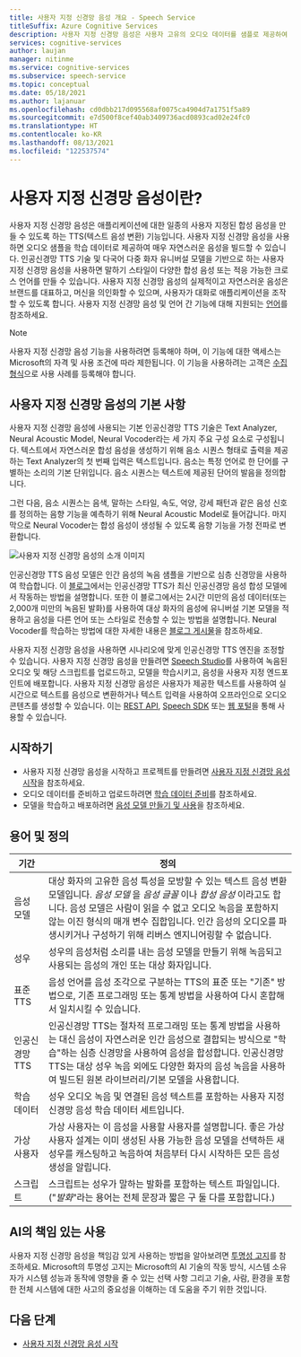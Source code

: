 ```yaml
---
title: 사용자 지정 신경망 음성 개요 - Speech Service
titleSuffix: Azure Cognitive Services
description: 사용자 지정 신경망 음성은 사용자 고유의 오디오 데이터를 샘플로 제공하여 애플리케이션에 대한 일종의 사용자 지정된 합성 음성을 만들 수 있도록 하는 텍스트 음성 변환 기능입니다.
services: cognitive-services
author: laujan
manager: nitinme
ms.service: cognitive-services
ms.subservice: speech-service
ms.topic: conceptual
ms.date: 05/18/2021
ms.author: lajanuar
ms.openlocfilehash: cd0dbb217d095568af0075ca4904d7a1751f5a89
ms.sourcegitcommit: e7d500f8cef40ab3409736acd0893cad02e24fc0
ms.translationtype: HT
ms.contentlocale: ko-KR
ms.lasthandoff: 08/13/2021
ms.locfileid: "122537574"
---
```

# <a name="what-is-custom-neural-voice"></a>사용자 지정 신경망 음성이란?

사용자 지정 신경망 음성은 애플리케이션에 대한 일종의 사용자 지정된 합성 음성을 만들 수 있도록 하는 TTS(텍스트 음성 변환) 기능입니다. 사용자 지정 신경망 음성을 사용하면 오디오 샘플을 학습 데이터로 제공하여 매우 자연스러운 음성을 빌드할 수 있습니다. 인공신경망 TTS 기술 및 다국어 다중 화자 유니버설 모델을 기반으로 하는 사용자 지정 신경망 음성을 사용하면 말하기 스타일이 다양한 합성 음성 또는 적응 가능한 크로스 언어를 만들 수 있습니다. 사용자 지정 신경망 음성의 실제적이고 자연스러운 음성은 브랜드를 대표하고, 머신을 의인화할 수 있으며, 사용자가 대화로 애플리케이션을 조작할 수 있도록 합니다. 사용자 지정 신경망 음성 및 언어 간 기능에 대해 지원되는 [언어](language-support.md#customization)를 참조하세요.

> [!NOTE]
> 사용자 지정 신경망 음성 기능을 사용하려면 등록해야 하며, 이 기능에 대한 액세스는 Microsoft의 자격 및 사용 조건에 따라 제한됩니다. 이 기능을 사용하려는 고객은 [수집 형식](https://aka.ms/customneural)으로 사용 사례를 등록해야 합니다.

## <a name="the-basics-of-custom-neural-voice"></a>사용자 지정 신경망 음성의 기본 사항

사용자 지정 신경망 음성에 사용되는 기본 인공신경망 TTS 기술은 Text Analyzer, Neural Acoustic Model, Neural Vocoder라는 세 가지 주요 구성 요소로 구성됩니다. 텍스트에서 자연스러운 합성 음성을 생성하기 위해 음소 시퀀스 형태로 출력을 제공하는 Text Analyzer의 첫 번째 입력은 텍스트입니다. 음소는 특정 언어로 한 단어를 구별하는 소리의 기본 단위입니다. 음소 시퀀스는 텍스트에 제공된 단어의 발음을 정의합니다. 

그런 다음, 음소 시퀀스는 음색, 말하는 스타일, 속도, 억양, 강세 패턴과 같은 음성 신호를 정의하는 음향 기능을 예측하기 위해 Neural Acoustic Model로 들어갑니다. 마지막으로 Neural Vocoder는 합성 음성이 생성될 수 있도록 음향 기능을 가청 전파로 변환합니다.

![사용자 지정 신경망 음성의 소개 이미지](./media/custom-voice/cnv-intro.png)

인공신경망 TTS 음성 모델은 인간 음성의 녹음 샘플을 기반으로 심층 신경망을 사용하여 학습합니다. 이 [블로그](https://techcommunity.microsoft.com/t5/azure-ai/neural-text-to-speech-extends-support-to-15-more-languages-with/ba-p/1505911)에서는 인공신경망 TTS가 최신 인공신경망 음성 합성 모델에서 작동하는 방법을 설명합니다. 또한 이 블로그에서는 2시간 미만의 음성 데이터(또는 2,000개 미만의 녹음된 발화)를 사용하여 대상 화자의 음성에 유니버설 기본 모델을 적용하고 음성을 다른 언어 또는 스타일로 전송할 수 있는 방법을 설명합니다. Neural Vocoder를 학습하는 방법에 대한 자세한 내용은 [블로그 게시물](https://techcommunity.microsoft.com/t5/azure-ai/azure-neural-tts-upgraded-with-hifinet-achieving-higher-audio/ba-p/1847860)을 참조하세요.

사용자 지정 신경망 음성을 사용하면 시나리오에 맞게 인공신경망 TTS 엔진을 조정할 수 있습니다. 사용자 지정 신경망 음성을 만들려면 [Speech Studio](https://speech.microsoft.com/customvoice)를 사용하여 녹음된 오디오 및 해당 스크립트를 업로드하고, 모델을 학습시키고, 음성을 사용자 지정 엔드포인트에 배포합니다. 사용자 지정 신경망 음성은 사용자가 제공한 텍스트를 사용하여 실시간으로 텍스트를 음성으로 변환하거나 텍스트 입력을 사용하여 오프라인으로 오디오 콘텐츠를 생성할 수 있습니다. 이는 [REST API](./rest-text-to-speech.md), [Speech SDK](./get-started-text-to-speech.md) 또는 [웹 포털](https://speech.microsoft.com/audiocontentcreation)을 통해 사용할 수 있습니다.

## <a name="get-started"></a>시작하기

* 사용자 지정 신경망 음성을 시작하고 프로젝트를 만들려면 [사용자 지정 신경망 음성 시작](how-to-custom-voice.md)을 참조하세요.
* 오디오 데이터를 준비하고 업로드하려면 [학습 데이터 준비](how-to-custom-voice-prepare-data.md)를 참조하세요.
* 모델을 학습하고 배포하려면 [음성 모델 만들기 및 사용](how-to-custom-voice-create-voice.md)을 참조하세요.

## <a name="terms-and-definitions"></a>용어 및 정의

| **기간**      | **정의**                                                                                                                                                                                                                                                                                                                                                                                       |
|---------------|------------------------------------------------------------------------------------------------------------------------------------------------------------------------------------------------------------------------------------------------------------------------------------------------------------------------------------------------------------------------------------------------------|
| 음성 모델   | 대상 화자의 고유한 음성 특성을 모방할 수 있는 텍스트 음성 변환 모델입니다. *음성 모델* 을 *음성 글꼴* 이나 *합성 음성* 이라고도 합니다. 음성 모델은 사람이 읽을 수 없고 오디오 녹음을 포함하지 않는 이진 형식의 매개 변수 집합입니다. 인간 음성의 오디오를 파생시키거나 구성하기 위해 리버스 엔지니어링할 수 없습니다. |
| 성우  | 성우의 음성처럼 소리를 내는 음성 모델을 만들기 위해 녹음되고 사용되는 음성의 개인 또는 대상 화자입니다.                                                                                                                                                                                                                                                   |
| 표준 TTS  | 음성 언어를 음성 조각으로 구분하는 TTS의 표준 또는 "기존" 방법으로, 기존 프로그래밍 또는 통계 방법을 사용하여 다시 혼합해서 일치시킬 수 있습니다.                                                                                                                                                                                                    |
| 인공신경망 TTS    | 인공신경망 TTS는 절차적 프로그래밍 또는 통계 방법을 사용하는 대신 음성이 자연스러운 인간 음성으로 결합되는 방식으로 "학습"하는 심층 신경망을 사용하여 음성을 합성합니다. 인공신경망 TTS는 대상 성우 녹음 외에도 다양한 화자의 음성 녹음을 사용하여 빌드된 원본 라이브러리/기본 모델을 사용합니다.          |
| 학습 데이터 | 성우 오디오 녹음 및 연결된 음성 텍스트를 포함하는 사용자 지정 신경망 음성 학습 데이터 세트입니다.                                                                                                                                                                                                                                                               |
| 가상 사용자       | 가상 사용자는 이 음성을 사용할 사용자를 설명합니다. 좋은 가상 사용자 설계는 이미 생성된 사용 가능한 음성 모델을 선택하든 새 성우를 캐스팅하고 녹음하여 처음부터 다시 시작하든 모든 음성 생성을 알립니다.                                                                                                |
| 스크립트        | 스크립트는 성우가 말하는 발화를 포함하는 텍스트 파일입니다. ("*발화*"라는 용어는 전체 문장과 짧은 구 둘 다를 포함합니다.)                                                                                                                                                                                                                               |

## <a name="responsible-use-of-ai"></a>AI의 책임 있는 사용

사용자 지정 신경망 음성을 책임감 있게 사용하는 방법을 알아보려면 [투명성 고지](/legal/cognitive-services/speech-service/custom-neural-voice/transparency-note-custom-neural-voice?context=/azure/cognitive-services/speech-service/context/context)를 참조하세요. Microsoft의 투명성 고지는 Microsoft의 AI 기술의 작동 방식, 시스템 소유자가 시스템 성능과 동작에 영향을 줄 수 있는 선택 사항 그리고 기술, 사람, 환경을 포함한 전체 시스템에 대한 사고의 중요성을 이해하는 데 도움을 주기 위한 것입니다.

## <a name="next-steps"></a>다음 단계

* [사용자 지정 신경망 음성 시작](how-to-custom-voice.md)
